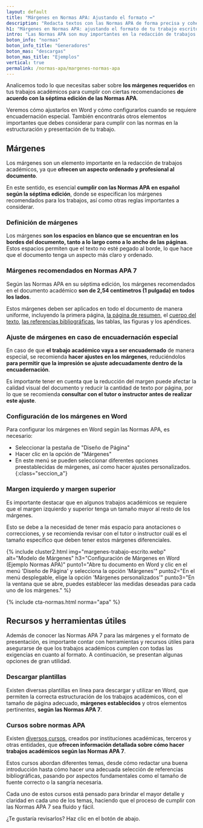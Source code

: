 ```yaml
---
layout: default
title: "Márgenes en Normas APA: Ajustando el formato ↔"
description: "Redacta textos con las Normas APA de forma precisa y coherente. 📝 Mira ejemplos prácticos para estructurar tus textos académicos según las pautas establecidas"
h1: "Márgenes en Normas APA: ajustando el formato de tu trabajo escrito"
intro: "Las Normas APA son muy importantes en la redacción de trabajos académicos. Uno de los elementos fundamentales que se deben tener en cuenta son los márgenes."
boton_info: "normas"
boton_info_title: "Generadores"
boton_mas: "descargas"
boton_mas_title: "Ejemplos"
vertical: true
permalink: /normas-apa/margenes-normas-apa
---
```

Analicemos todo lo que necesitas saber sobre **los márgenes requeridos** en tus trabajos académicos para cumplir con ciertas recomendaciones **de acuerdo con la séptima edición de las Normas APA**.

Veremos cómo ajustarlos en Word y cómo configurarlos cuando se requiere encuadernación especial. También encontrarás otros elementos importantes que debes considerar para cumplir con las normas en la estructuración y presentación de tu trabajo.

## Márgenes

Los márgenes son un elemento importante en la redacción de trabajos académicos, ya que **ofrecen un aspecto ordenado y profesional al documento**.

En este sentido, es esencial **cumplir con las Normas APA en español según la séptima edición**, donde se especifican los márgenes recomendados para los trabajos, así como otras reglas importantes a considerar.

### Definición de márgenes

Los márgenes **son los espacios en blanco que se encuentran en los bordes del documento, tanto a lo largo como a lo ancho de las páginas**. Estos espacios permiten que el texto no esté pegado al borde, lo que hace que el documento tenga un aspecto más claro y ordenado.

### Márgenes recomendados en Normas APA 7

Según las Normas APA en su séptima edición, los márgenes recomendados en el documento académico **son de 2,54 centímetros (1 pulgada) en todos los lados**.

Estos márgenes deben ser aplicados en todo el documento de manera uniforme, incluyendo la primera página, [la página de resumen]({{'resumen-trabajo-escrito'|relative_url}} "Hoja de Resumen"), el [cuerpo del texto]({{'cuerpo-trabajo-escrito'|relative_url}} "Cuerpo del trabajo escrito"), [las referencias bibliográficas]({{'normas-apa/referencias-bibliograficas-normas-apa'|relative_url}} "Referencias Bibliográficas"), las tablas, las figuras y los apéndices.

### Ajuste de márgenes en caso de encuadernación especial

En caso de que **el trabajo académico vaya a ser encuadernado** de manera especial, se recomienda **hacer ajustes en los márgenes**, reduciéndolos **para permitir que la impresión se ajuste adecuadamente dentro de la encuadernación**.

Es importante tener en cuenta que la reducción del margen puede afectar la calidad visual del documento y reducir la cantidad de texto por página, por lo que se recomienda **consultar con el tutor o instructor antes de realizar este ajuste**.

### Configuración de los márgenes en Word

Para configurar los márgenes en Word según las Normas APA, es necesario:

* Seleccionar la pestaña de "Diseño de Página"
* Hacer clic en la opción de "Márgenes"
* En este menú se pueden seleccionar diferentes opciones preestablecidas de márgenes, así como hacer ajustes personalizados.
{:class="seccion_a"}

### Margen izquierdo y margen superior

Es importante destacar que en algunos trabajos académicos se requiere que el margen izquierdo y superior tenga un tamaño mayor al resto de los márgenes.

Esto se debe a la necesidad de tener más espacio para anotaciones o correcciones, y se recomienda revisar con el tutor o instructor cuál es el tamaño específico que deben tener estos márgenes diferenciales.

{% include cluster2.html img="margenes-trabajo-escrito.webp" alt="Modelo de Márgenes" h3="Configuración de Márgenes en Word (Ejemplo Normas APA)" punto1="Abre tu documento en Word y clic en el menú 'Diseño de Página' y selecciona la opción 'Márgenes'" punto2="En el menú desplegable, elige la opción 'Márgenes personalizados'" punto3="En la ventana que se abre, puedes establecer las medidas deseadas para cada uno de los márgenes." %}

{% include cta-normas.html norma="apa" %}

## Recursos y herramientas útiles

Además de conocer las Normas APA 7 para las márgenes y el formato de presentación, es importante contar con herramientas y recursos útiles para asegurarse de que los trabajos académicos cumplen con todas las exigencias en cuanto al formato. A continuación, se presentan algunas opciones de gran utilidad.

### Descargar plantillas

Existen diversas plantillas en línea para descargar y utilizar en Word, que permiten la correcta estructuración de los trabajos académicos, con el tamaño de página adecuado, **márgenes establecidos** y otros elementos pertinentes, **según las Normas APA 7**.

### Cursos sobre normas APA

Existen [diversos cursos]({{'cursos-de-trabajos-escritos'|relative_url}} "Cursos Normas APA"), creados por instituciones académicas, terceros y otras entidades, que **ofrecen información detallada sobre cómo hacer trabajos académicos según las Normas APA 7**.

Estos cursos abordan diferentes temas, desde cómo redactar una buena introducción hasta cómo hacer una adecuada selección de referencias bibliográficas, pasando por aspectos fundamentales como el tamaño de fuente correcto o la sangría necesaria.

Cada uno de estos cursos está pensado para brindar el mayor detalle y claridad en cada uno de los temas, haciendo que el proceso de cumplir con las Normas APA 7 sea fluido y fácil.

¿Te gustaría revisarlos? Haz clic en el botón de abajo.
